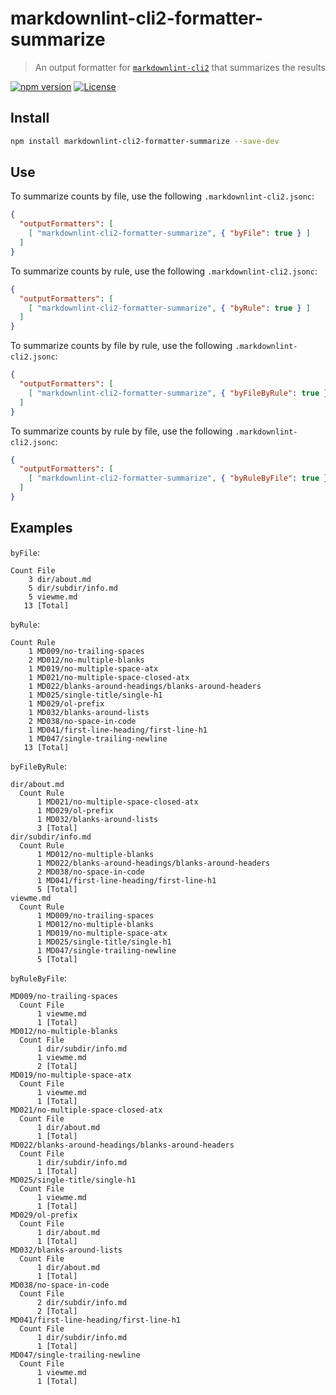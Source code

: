 # markdownlint-cli2-formatter-summarize

> An output formatter for [`markdownlint-cli2`][markdownlint-cli2] that
> summarizes the results

[![npm version][npm-image]][npm-url]
[![License][license-image]][license-url]

## Install

```bash
npm install markdownlint-cli2-formatter-summarize --save-dev
```

## Use

To summarize counts by file, use the following `.markdownlint-cli2.jsonc`:

```json
{
  "outputFormatters": [
    [ "markdownlint-cli2-formatter-summarize", { "byFile": true } ]
  ]
}
```

To summarize counts by rule, use the following `.markdownlint-cli2.jsonc`:

```json
{
  "outputFormatters": [
    [ "markdownlint-cli2-formatter-summarize", { "byRule": true } ]
  ]
}
```

To summarize counts by file by rule, use the following
`.markdownlint-cli2.jsonc`:

```json
{
  "outputFormatters": [
    [ "markdownlint-cli2-formatter-summarize", { "byFileByRule": true } ]
  ]
}
```

To summarize counts by rule by file, use the following
`.markdownlint-cli2.jsonc`:

```json
{
  "outputFormatters": [
    [ "markdownlint-cli2-formatter-summarize", { "byRuleByFile": true } ]
  ]
}
```

## Examples

`byFile`:

```text
Count File
    3 dir/about.md
    5 dir/subdir/info.md
    5 viewme.md
   13 [Total]
```

`byRule`:

```text
Count Rule
    1 MD009/no-trailing-spaces
    2 MD012/no-multiple-blanks
    1 MD019/no-multiple-space-atx
    1 MD021/no-multiple-space-closed-atx
    1 MD022/blanks-around-headings/blanks-around-headers
    1 MD025/single-title/single-h1
    1 MD029/ol-prefix
    1 MD032/blanks-around-lists
    2 MD038/no-space-in-code
    1 MD041/first-line-heading/first-line-h1
    1 MD047/single-trailing-newline
   13 [Total]
```

`byFileByRule`:

```text
dir/about.md
  Count Rule
      1 MD021/no-multiple-space-closed-atx
      1 MD029/ol-prefix
      1 MD032/blanks-around-lists
      3 [Total]
dir/subdir/info.md
  Count Rule
      1 MD012/no-multiple-blanks
      1 MD022/blanks-around-headings/blanks-around-headers
      2 MD038/no-space-in-code
      1 MD041/first-line-heading/first-line-h1
      5 [Total]
viewme.md
  Count Rule
      1 MD009/no-trailing-spaces
      1 MD012/no-multiple-blanks
      1 MD019/no-multiple-space-atx
      1 MD025/single-title/single-h1
      1 MD047/single-trailing-newline
      5 [Total]
```

`byRuleByFile`:

```text
MD009/no-trailing-spaces
  Count File
      1 viewme.md
      1 [Total]
MD012/no-multiple-blanks
  Count File
      1 dir/subdir/info.md
      1 viewme.md
      2 [Total]
MD019/no-multiple-space-atx
  Count File
      1 viewme.md
      1 [Total]
MD021/no-multiple-space-closed-atx
  Count File
      1 dir/about.md
      1 [Total]
MD022/blanks-around-headings/blanks-around-headers
  Count File
      1 dir/subdir/info.md
      1 [Total]
MD025/single-title/single-h1
  Count File
      1 viewme.md
      1 [Total]
MD029/ol-prefix
  Count File
      1 dir/about.md
      1 [Total]
MD032/blanks-around-lists
  Count File
      1 dir/about.md
      1 [Total]
MD038/no-space-in-code
  Count File
      2 dir/subdir/info.md
      2 [Total]
MD041/first-line-heading/first-line-h1
  Count File
      1 dir/subdir/info.md
      1 [Total]
MD047/single-trailing-newline
  Count File
      1 viewme.md
      1 [Total]
```

<!-- markdownlint-disable line-length -->

[license-image]: https://img.shields.io/npm/l/markdownlint-cli2-formatter-summarize.svg
[license-url]: https://opensource.org/licenses/MIT
[markdownlint-cli2]: https://github.com/DavidAnson/markdownlint-cli2
[npm-image]: https://img.shields.io/npm/v/markdownlint-cli2-formatter-summarize.svg
[npm-url]: https://www.npmjs.com/package/markdownlint-cli2-formatter-summarize
